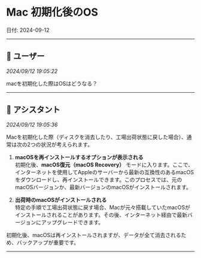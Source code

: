 # Mac 初期化後のOS

日付: 2024-09-12

---

## 👤 ユーザー
*2024/09/12 19:05:22*

macを初期化した際はOSはどうなる？

---

## 🤖 アシスタント
*2024/09/12 19:05:36*

Macを初期化した際（ディスクを消去したり、工場出荷状態に戻した場合）、通常は次の2つの状況が考えられます。

1. **macOSを再インストールするオプションが表示される**  
   初期化後、**macOS復元（macOS Recovery）** モードに入ります。ここで、インターネットを使用してAppleのサーバーから最新の互換性のあるmacOSをダウンロードし、再インストールできます。このプロセスでは、元のmacOSバージョンか、最新バージョンのmacOSがインストールされます。

2. **出荷時のmacOSがインストールされる**  
   特定の手順で工場出荷状態に戻す場合、Macが元々搭載していたmacOSがインストールされることがあります。その後、インターネット経由で最新バージョンにアップグレードできます。

初期化後、macOSは再インストールされますが、データが全て消去されるため、バックアップが重要です。

---

